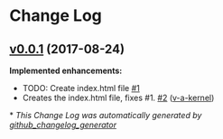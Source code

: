 # Change Log

## [v0.0.1](https://github.com/v-a-kernel/v-a-kernel.github.io/tree/v0.0.1) (2017-08-24)
**Implemented enhancements:**

- TODO: Create index.html file [\#1](https://github.com/v-a-kernel/v-a-kernel.github.io/issues/1)
- Creates the index.html file, fixes \#1. [\#2](https://github.com/v-a-kernel/v-a-kernel.github.io/pull/2) ([v-a-kernel](https://github.com/v-a-kernel))



\* *This Change Log was automatically generated by [github_changelog_generator](https://github.com/skywinder/Github-Changelog-Generator)*
